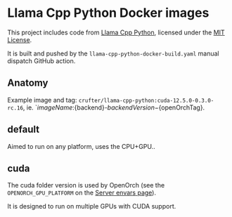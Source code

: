# Llama Cpp Python Docker images

This project includes code from [Llama Cpp Python](https://github.com/abetlen/llama-cpp-python),
licensed under the [MIT License](https://opensource.org/licenses/MIT).

It is built and pushed by the `llama-cpp-python-docker-build.yaml` manual dispatch GitHub action.

## Anatomy

Example image and tag: `crufter/llama-cpp-python:cuda-12.5.0-0.3.0-rc.16`, ie. `${imageName}:${backend}-${backendVersion}-${openOrchTag}.

## default

Aimed to run on any platform, uses the CPU+GPU..

## cuda

The cuda folder version is used by OpenOrch (see the `OPENORCH_GPU_PLATFORM` on the [Server envars page](https://openorch.org/docs/running-the-server/backend-environment-variables)).

It is designed to run on multiple GPUs with CUDA support.

